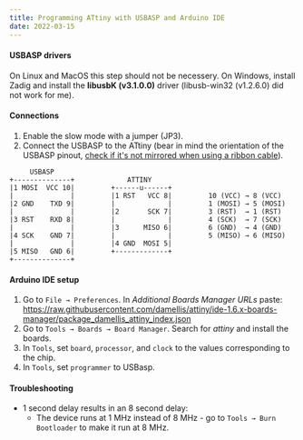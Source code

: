 ```yaml
---
title: Programming ATtiny with USBASP and Arduino IDE
date: 2022-03-15
---
```


#### USBASP drivers
On Linux and MacOS this step should not be necessery. On Windows, install Zadig and install the **libusbK (v3.1.0.0)** driver (libusb-win32 (v1.2.6.0) did not work for me).

#### Connections
1. Enable the slow mode with a jumper (JP3).
2. Connect the USBASP to the ATtiny (bear in mind the orientation of the USBASP pinout, [check if it's not mirrored when using a ribbon cable](https://www.randseq.org/2018/08/hooking-up-usbasp-programmer-to-attiny85.html)).

``` markup
     USBASP                 
+--------------+             ATTINY    
|1 MOSI  VCC 10|         +------u------+
|              |         |1 RST   VCC 8|         10 (VCC) → 8 (VCC)
|2 GND    TXD 9|         |             |         1 (MOSI) → 5 (MOSI)
|              |         |2       SCK 7|         3 (RST)  → 1 (RST)
|3 RST    RXD 8|         |             |         4 (SCK)  → 7 (SCK)
|              |         |3      MISO 6|         6 (GND)  → 4 (GND)
|4 SCK    GND 7|         |             |         5 (MISO) → 6 (MISO)   
|              |         |4 GND  MOSI 5|
|5 MISO   GND 6|         +-------------+
+--------------+         
```
#### Arduino IDE setup

1. Go to `File → Preferences`. In *Additional Boards Manager URLs* paste: https://raw.githubusercontent.com/damellis/attiny/ide-1.6.x-boards-manager/package_damellis_attiny_index.json
2. Go to `Tools → Boards → Board Manager`. Search for *attiny* and install the boards.
3. In `Tools`, set `board`, `processor`, and `clock` to the values corresponding to the chip.
4. In `Tools`, set `programmer` to USBasp.

#### Troubleshooting
- 1 second delay results in an 8 second delay:
    * The device runs at 1 MHz instead of 8 MHz - go to `Tools → Burn Bootloader` to make it run at 8 MHz.